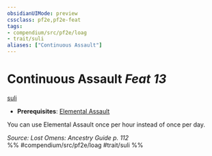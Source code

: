 ```yaml
---
obsidianUIMode: preview
cssclass: pf2e,pf2e-feat
tags:
- compendium/src/pf2e/loag
- trait/suli
aliases: ["Continuous Assault"]
---
```

# Continuous Assault  *Feat 13*  
[suli](suli-b2.md "Suli Ancestry & Heritage Trait")  

- **Prerequisites**: [Elemental Assault](elemental-assault-loag.md)

You can use Elemental Assault once per hour instead of once per day.

*Source: Lost Omens: Ancestry Guide p. 112*  
%% #compendium/src/pf2e/loag #trait/suli %%